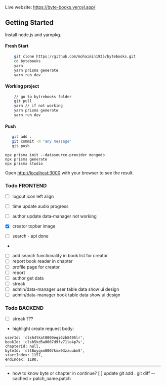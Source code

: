 Live website: https://byte-books.vercel.app/

## Getting Started

Install node.js and yarnpkg.

#### Fresh Start

```bash
    git clone https://github.com/mohaimin1935/bytebooks.git
    cd bytebooks
    yarn
    yarn prisma generate
    yarn run dev
```

#### Working project

```bash
    // go to bytrebooks folder
    git pull
    yarn // if not working
    yarn prisma generate
    yarn run dev
```

#### Push

```bash
   git add .
   git commit -m "any message"
   git push
```

```
npx prisma init --datasource-provider mongodb
npx prisma generate
npx prisma studio
```

Open [http://localhost:3000](http://localhost:3000) with your browser to see the result.

### Todo FRONTEND

- [ ] logout icon left align





- [ ] time update audio progress
- [ ] author update data-manager not working
- [x] creator topbar image
- [ ] search - api done
-

- [ ] add search functionality in book list for creator
- [ ] report book reader in chapter
- [ ] profile page for creator
- [ ] report
- [ ] author get data
- [ ] streak
- [ ] admin/data-manager user table data show ui design
- [ ] admin/data-manager book table data show ui design

### Todo BACKEND

- [ ] streak ???
- highlight create
request body:
```
userId: 'clsh4tkat0000eqi6zb8495lr',
bookId: 'clsh5kd5w0007d9fv71le4p7v',
chapterId: null,
byteId: 'clt8wyqxm0007kmx03zzuubn8',
startIndex: 1157,
endIndex: 1188,
```


---

- how to know byte or chapter in continue?
  [ ] update
  git add .
  git diff --cached > patch_name.patch
